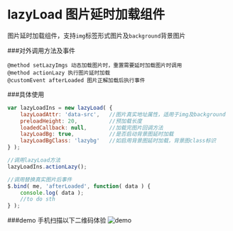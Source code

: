 lazyLoad 图片延时加载组件
=============================

图片延时加载组件，支持`img`标签形式图片及`background`背景图片

###对外调用方法及事件

```
@method setLazyImgs 动态加载图片时，重置需要延时加载图片时调用
@method actionLazy 执行图片延时加载
@customEvent afterLoaded 图片正解加载后执行事件
```

###具体使用

```javascript
var lazyLoadIns = new lazyLoad( {
    lazyLoadAttr: 'data-src',   //图片真实地址属性，适用于img及background
    preloadHeight: 20,          //预加载长度
    loadedCallback: null,       //加载完图片回调方法  
    lazyLoadBg: true,           //是否启动背景图延时加载
    lazyLoadBgClass: 'lazybg'   //如启用背景图延时加载，背景图class标识
} );

//调用lazyLoad方法
lazyLoadIns.actionLazy();

//调用替换真实图片后事件
$.bind( me, 'afterLoaded', function( data ) {
    console.log( data );
    //to do sth
} );

```

###demo 手机扫描以下二维码体验
![demo](/path/to/img.jpg)
